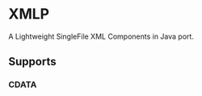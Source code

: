# XMLP
A Lightweight SingleFile XML Components in Java port.

## Supports

### CDATA

### <!--- Comments -->

### <? Processing Instructions ?>
